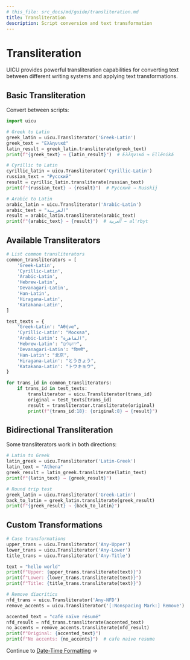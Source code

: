 ```yaml
---
# this_file: src_docs/md/guide/transliteration.md
title: Transliteration
description: Script conversion and text transformation
---
```


# Transliteration

UICU provides powerful transliteration capabilities for converting text between different writing systems and applying text transformations.

## Basic Transliteration

Convert between scripts:

```python
import uicu

# Greek to Latin
greek_latin = uicu.Transliterator('Greek-Latin')
greek_text = "Ελληνικά"
latin_result = greek_latin.transliterate(greek_text)
print(f"{greek_text} → {latin_result}")  # Ελληνικά → Ellēniká

# Cyrillic to Latin
cyrillic_latin = uicu.Transliterator('Cyrillic-Latin')
russian_text = "Русский"
result = cyrillic_latin.transliterate(russian_text)
print(f"{russian_text} → {result}")  # Русский → Russkij

# Arabic to Latin
arabic_latin = uicu.Transliterator('Arabic-Latin')
arabic_text = "العربية"
result = arabic_latin.transliterate(arabic_text)
print(f"{arabic_text} → {result}")  # العربية → al'rbyt
```

## Available Transliterators

```python
# List common transliterators
common_transliterators = [
    'Greek-Latin',
    'Cyrillic-Latin', 
    'Arabic-Latin',
    'Hebrew-Latin',
    'Devanagari-Latin',
    'Han-Latin',
    'Hiragana-Latin',
    'Katakana-Latin',
]

test_texts = {
    'Greek-Latin': "Αθήνα",
    'Cyrillic-Latin': "Москва", 
    'Arabic-Latin': "القاهرة",
    'Hebrew-Latin': "ירושלים",
    'Devanagari-Latin': "दिल्ली",
    'Han-Latin': "北京",
    'Hiragana-Latin': "とうきょう",
    'Katakana-Latin': "トウキョウ",
}

for trans_id in common_transliterators:
    if trans_id in test_texts:
        transliterator = uicu.Transliterator(trans_id)
        original = test_texts[trans_id]
        result = transliterator.transliterate(original)
        print(f"{trans_id:18}: {original:8} → {result}")
```

## Bidirectional Transliteration

Some transliterators work in both directions:

```python
# Latin to Greek
latin_greek = uicu.Transliterator('Latin-Greek')
latin_text = "Athena"
greek_result = latin_greek.transliterate(latin_text)
print(f"{latin_text} → {greek_result}")

# Round trip test
greek_latin = uicu.Transliterator('Greek-Latin')
back_to_latin = greek_latin.transliterate(greek_result)
print(f"{greek_result} → {back_to_latin}")
```

## Custom Transformations

```python
# Case transformations
upper_trans = uicu.Transliterator('Any-Upper')
lower_trans = uicu.Transliterator('Any-Lower')
title_trans = uicu.Transliterator('Any-Title')

text = "hello world"
print(f"Upper: {upper_trans.transliterate(text)}")
print(f"Lower: {lower_trans.transliterate(text)}")  
print(f"Title: {title_trans.transliterate(text)}")

# Remove diacritics
nfd_trans = uicu.Transliterator('Any-NFD')
remove_accents = uicu.Transliterator('[:Nonspacing Mark:] Remove')

accented_text = "café naïve résumé"
nfd_result = nfd_trans.transliterate(accented_text)
no_accents = remove_accents.transliterate(nfd_result)
print(f"Original: {accented_text}")
print(f"No accents: {no_accents}")  # cafe naive resume
```

Continue to [Date-Time Formatting](date-time-formatting.md) →